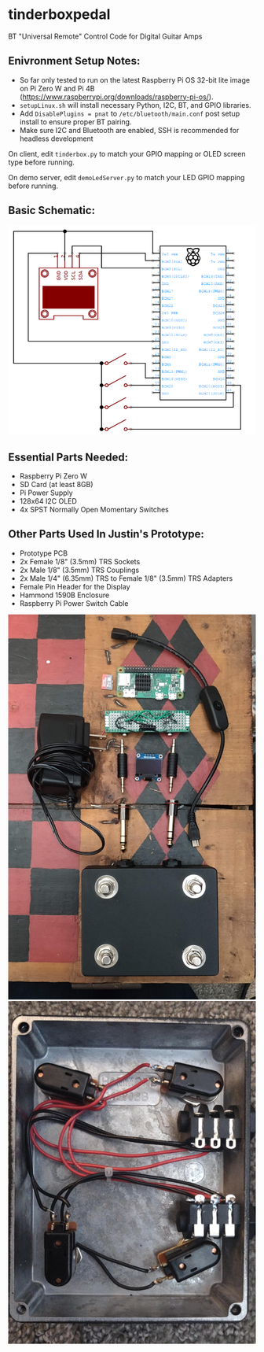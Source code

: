 # tinderboxpedal
BT "Universal Remote" Control Code for Digital Guitar Amps

## Enivronment Setup Notes:

* So far only tested to run on the latest Raspberry Pi OS 32-bit lite image on Pi Zero W and Pi 4B (https://www.raspberrypi.org/downloads/raspberry-pi-os/).
* `setupLinux.sh` will install necessary Python, I2C, BT, and GPIO libraries.
* Add `DisablePlugins = pnat` to `/etc/bluetooth/main.conf` post setup install to ensure proper BT pairing.
* Make sure I2C and Bluetooth are enabled, SSH is recommended for headless development

On client, edit `tinderbox.py` to match your GPIO mapping or OLED screen type before running.

On demo server, edit `demoLedServer.py` to match your LED GPIO mapping before running.

## Basic Schematic:
![](src/tinderbox_hat.png)

## Essential Parts Needed:
- Raspberry Pi Zero W
- SD Card (at least 8GB)
- Pi Power Supply
- 128x64 I2C OLED
- 4x SPST Normally Open Momentary Switches

## Other Parts Used In Justin's Prototype:
- Prototype PCB
- 2x Female 1/8" (3.5mm) TRS Sockets
- 2x Male 1/8" (3.5mm) TRS Couplings
- 2x Male 1/4" (6.35mm) TRS to Female 1/8" (3.5mm) TRS Adapters
- Female Pin Header for the Display
- Hammond 1590B Enclosure
- Raspberry Pi Power Switch Cable

![](src/prototype.jpg)
![](src/inner_pedal.jpg)
